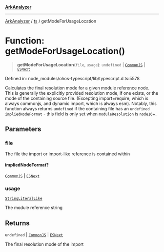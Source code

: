 [**ArkAnalyzer**](../../../../README.md)

***

[ArkAnalyzer](../../../../globals.md) / [ts](../README.md) / getModeForUsageLocation

# Function: getModeForUsageLocation()

> **getModeForUsageLocation**(`file`, `usage`): `undefined` \| [`CommonJS`](../enumerations/ModuleKind.md#commonjs) \| [`ESNext`](../enumerations/ModuleKind.md#esnext)

Defined in: node\_modules/ohos-typescript/lib/typescript.d.ts:5578

Calculates the final resolution mode for a given module reference node. This is generally the explicitly provided resolution mode, if
one exists, or the mode of the containing source file. (Excepting import=require, which is always commonjs, and dynamic import, which is always esm).
Notably, this function always returns `undefined` if the containing file has an `undefined` `impliedNodeFormat` - this field is only set when
`moduleResolution` is `node16`+.

## Parameters

### file

The file the import or import-like reference is contained within

#### impliedNodeFormat?

[`CommonJS`](../enumerations/ModuleKind.md#commonjs) \| [`ESNext`](../enumerations/ModuleKind.md#esnext)

### usage

[`StringLiteralLike`](../type-aliases/StringLiteralLike.md)

The module reference string

## Returns

`undefined` \| [`CommonJS`](../enumerations/ModuleKind.md#commonjs) \| [`ESNext`](../enumerations/ModuleKind.md#esnext)

The final resolution mode of the import
